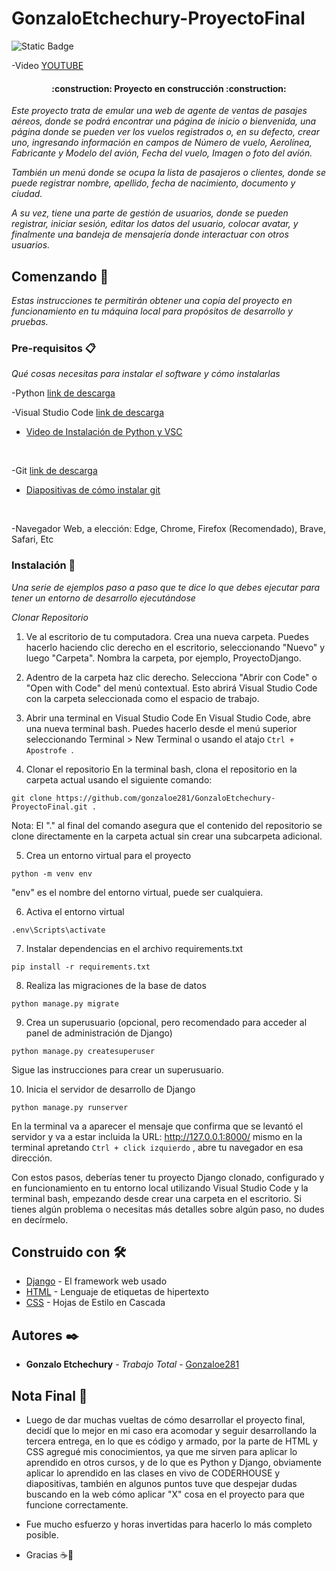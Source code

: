 # GonzaloEtchechury-ProyectoFinal

![Static Badge](https://img.shields.io/badge/Build-En_progreso-red?style=flat&logo=Django)

-Video [YOUTUBE](https://youtu.be/t48HqHMKdoc)

<h4 align="center">
:construction: Proyecto en construcción :construction:
</h4>

_Este proyecto trata de emular una web de agente de ventas de pasajes aéreos, donde se podrá encontrar una página de inicio o bienvenida, una página donde se pueden ver los vuelos registrados o, en su defecto, crear uno, ingresando información en campos de Número de vuelo, Aerolínea, Fabricante y Modelo del avión, Fecha del vuelo, Imagen o foto del avión._

_También un menú donde se ocupa la lista de pasajeros o clientes, donde se puede registrar nombre, apellido, fecha de nacimiento, documento y ciudad._

_A su vez, tiene una parte de gestión de usuarios, donde se pueden registrar, iniciar sesión, editar los datos del usuario, colocar avatar, y finalmente una bandeja de mensajería donde interactuar con otros usuarios._


## Comenzando 🚀

_Estas instrucciones te permitirán obtener una copia del proyecto en funcionamiento en tu máquina local para propósitos de desarrollo y pruebas._

### Pre-requisitos 📋

_Qué cosas necesitas para instalar el software y cómo instalarlas_



-Python [link de descarga](https://www.python.org/downloads/)
<br>

-Visual Studio Code [link de descarga](https://code.visualstudio.com/)
<br>

* [Video de Instalación de Python y VSC](https://www.youtube.com/watch?v=6npp93ZIQgM&ab_channel=v%C3%ADctorRomero)
<br>

-Git [link de descarga](https://git-scm.com/) 
<br>

* [Diapositivas de cómo instalar git](https://docs.google.com/presentation/d/12ov-P60D98VumjZO23Y_TMDLlX9JHUFp1amG3YJyTqI/edit?usp=drive_link)
<br>

-Navegador Web, a elección: Edge, Chrome, Firefox (Recomendado), Brave, Safari, Etc


### Instalación 🔧

_Una serie de ejemplos paso a paso que te dice lo que debes ejecutar para tener un entorno de desarrollo ejecutándose_

_Clonar Repositorio_

1. Ve al escritorio de tu computadora.
Crea una nueva carpeta. Puedes hacerlo haciendo clic derecho en el escritorio, seleccionando "Nuevo" y luego "Carpeta". Nombra la carpeta, por ejemplo, ProyectoDjango.

2. Adentro de la carpeta haz clic derecho.
Selecciona "Abrir con Code" o "Open with Code" del menú contextual. Esto abrirá Visual Studio Code con la carpeta seleccionada como el espacio de trabajo.

3. Abrir una terminal en Visual Studio Code
En Visual Studio Code, abre una nueva terminal bash. Puedes hacerlo desde el menú superior seleccionando Terminal > New Terminal o usando el atajo `Ctrl + Apostrofe `.

4. Clonar el repositorio
En la terminal bash, clona el repositorio en la carpeta actual usando el siguiente comando:
```
git clone https://github.com/gonzaloe281/GonzaloEtchechury-ProyectoFinal.git .
```
Nota: El "." al final del comando asegura que el contenido del repositorio se clone directamente en la carpeta actual sin crear una subcarpeta adicional.

5. Crea un entorno virtual para el proyecto
```
python -m venv env
```
"env" es el nombre del entorno virtual, puede ser cualquiera.

6. Activa el entorno virtual
```
.env\Scripts\activate
```

7. Instalar dependencias en el archivo requirements.txt
```
pip install -r requirements.txt
```

8. Realiza las migraciones de la base de datos
```
python manage.py migrate
```

9. Crea un superusuario (opcional, pero recomendado para acceder al panel de administración de Django)
```
python manage.py createsuperuser
```
Sigue las instrucciones para crear un superusuario.

10. Inicia el servidor de desarrollo de Django
```
python manage.py runserver
```
En la terminal va a aparecer el mensaje que confirma que se levantó el servidor y va a estar incluida la URL: http://127.0.0.1:8000/ mismo en la terminal apretando `Ctrl + click izquierdo` , abre tu navegador en esa dirección.

Con estos pasos, deberías tener tu proyecto Django clonado, configurado y en funcionamiento en tu entorno local utilizando Visual Studio Code y la terminal bash, empezando desde crear una carpeta en el escritorio. Si tienes algún problema o necesitas más detalles sobre algún paso, no dudes en decírmelo.


## Construido con 🛠️


* [Django](https://www.djangoproject.com/download/) - El framework web usado
* [HTML](https://developer.mozilla.org/es/docs/Web/HTML) - Lenguaje de etiquetas de hipertexto
* [CSS](https://developer.mozilla.org/es/docs/Web/CSS) - Hojas de Estilo en Cascada



## Autores ✒️

* **Gonzalo Etchechury** - *Trabajo Total* - [Gonzaloe281](https://github.com/gonzaloe281)
 
## Nota Final 💬

* Luego de dar muchas vueltas de cómo desarrollar el proyecto final, decidí que lo mejor en mi caso era acomodar y seguir desarrollando la tercera entrega, en lo que es código y armado, por la parte de HTML y CSS agregué mis conocimientos, ya que me sirven para aplicar lo aprendido en otros cursos, y de lo que es Python y Django, obviamente aplicar lo aprendido en las clases en vivo de CODERHOUSE y diapositivas, también en algunos puntos tuve que despejar dudas buscando en la web cómo aplicar "X" cosa en el proyecto para que funcione correctamente.

* Fue mucho esfuerzo y horas invertidas para hacerlo lo más completo posible.

* Gracias ☕🧉